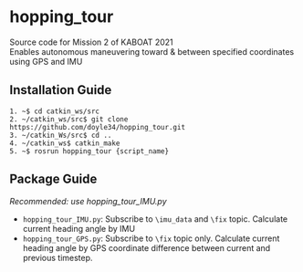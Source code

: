 # hopping_tour
 
Source code for Mission 2 of KABOAT 2021 </br>
Enables autonomous maneuvering toward & between specified coordinates using GPS and IMU

Installation Guide
--
```1. ~$ cd catkin_ws/src```</br>
```2. ~/catkin_ws/src$ git clone https://github.com/doyle34/hopping_tour.git```</br>
```3. ~/catkin_Ws/src$ cd ..```</br>
```4. ~/catkin_ws$ catkin_make```</br>
```5. ~$ rosrun hopping_tour {script_name}```</br>

Package Guide
--
_Recommended: use hopping_tour_IMU.py_ </br>

* ```hopping_tour_IMU.py```: Subscribe to ```\imu_data``` and ```\fix``` topic. Calculate current heading angle by IMU
* ```hopping_tour_GPS.py```: Subscribe to ```\fix``` topic only. Calculate current heading angle by GPS coordinate difference between current and previous timestep.
